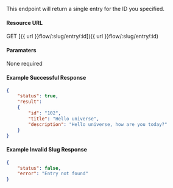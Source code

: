 <!--
@title GET flow/:slug/entry/:id
@author Moltin Ltd
@description Returns a single entry based on the specified ID
@order 15.12

@sidebar 1
@family Flow
@rate No
@auth Yes
@format JSON
@http GET
@version beta
-->
This endpoint will return a single entry for the ID you specified.

#### Resource URL
GET [{{ url }}flow/:slug/entry/:id]({{ url }}flow/:slug/entry/:id)


#### Paramaters
None required

<!--code-->
#### Example Successful Response
``` json
{
    "status": true,
    "result":
    {
        "id": "102",
        "title": "Hello universe",
        "description": "Hello universe, how are you today?"
    }
}

```


#### Example Invalid Slug Response
``` json
{
    "status": false,
    "error": "Entry not found"
}
```
<!--/code-->